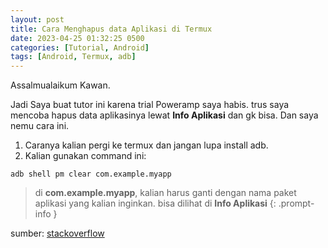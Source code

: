 ```yaml
---
layout: post
title: Cara Menghapus data Aplikasi di Termux
date: 2023-04-25 01:32:25 0500
categories: [Tutorial, Android]
tags: [Android, Termux, adb]
---
```


Assalmualaikum Kawan.

Jadi Saya buat tutor ini karena trial Poweramp saya habis. trus
saya mencoba hapus data aplikasinya lewat **Info Aplikasi** dan gk bisa.
Dan saya nemu cara ini.

1. Caranya kalian pergi ke termux dan jangan lupa install adb.
2. Kalian gunakan command ini:

```
adb shell pm clear com.example.myapp
```

> di **com.example.myapp**, kalian harus ganti dengan nama paket aplikasi yang kalian inginkan.
bisa dilihat di **Info Aplikasi**
{: .prompt-info }

sumber: [stackoverflow](https://android.stackexchange.com/questions/205264/cannot-clear-app-data)

